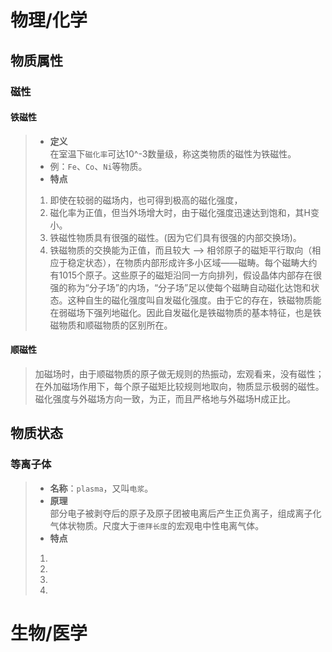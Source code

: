 # 物理/化学
## 物质属性
### 磁性
#### 铁磁性
>  - **定义**  
> 在室温下`磁化率`可达10^-3数量级，称这类物质的磁性为铁磁性。
> - 例：`Fe`、`Co`、`Ni`等物质。
> - **特点**
> 1. 即使在较弱的磁场内，也可得到极高的磁化强度，
> 2. 磁化率为正值，但当外场增大时，由于磁化强度迅速达到饱和，其H变小。
> 3. 铁磁性物质具有很强的磁性。(因为它们具有很强的内部交换场)。
> 4. 铁磁物质的交换能为正值，而且较大 --> 相邻原子的磁矩平行取向（相应于稳定状态），在物质内部形成许多小区域——磁畴。每个磁畴大约有1015个原子。这些原子的磁矩沿同一方向排列，假设晶体内部存在很强的称为“分子场”的内场，“分子场”足以使每个磁畴自动磁化达饱和状态。这种自生的磁化强度叫自发磁化强度。由于它的存在，铁磁物质能在弱磁场下强列地磁化。因此自发磁化是铁磁物质的基本特征，也是铁磁物质和顺磁物质的区别所在。
#### 顺磁性
> 加磁场时，由于顺磁物质的原子做无规则的热振动，宏观看来，没有磁性；在外加磁场作用下，每个原子磁矩比较规则地取向，物质显示极弱的磁性。磁化强度与外磁场方向一致，为正，而且严格地与外磁场H成正比。
>
## 物质状态
### 等离子体
> - **名称**：`plasma`，又叫`电浆`。
> - **原理**  
> 部分电子被剥夺后的原子及原子团被电离后产生正负离子，组成离子化气体状物质。尺度大于`德拜长度`的宏观电中性电离气体。
> - **特点**
> 1. 
> 2. 
> 3. 
> 4. 
# 生物/医学
